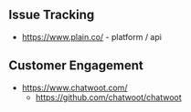 

## Issue Tracking
* https://www.plain.co/ - platform / api

## Customer Engagement
* https://www.chatwoot.com/
    * https://github.com/chatwoot/chatwoot